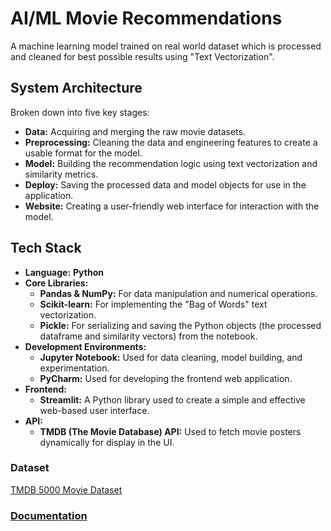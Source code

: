 # AI/ML Movie Recommendations

A machine learning model trained on real world dataset which is processed and cleaned for best possible results using "Text Vectorization". 





## System Architecture

Broken down into five key stages:

- **Data:** Acquiring and merging the raw movie datasets.
- **Preprocessing:** Cleaning the data and engineering features to create a usable format for the model.
- **Model:** Building the recommendation logic using text vectorization and similarity metrics.
- **Deploy:** Saving the processed data and model objects for use in the application.
- **Website:** Creating a user-friendly web interface for interaction with the model.

## Tech Stack

- **Language:** **Python**
- **Core Libraries:**
    - **Pandas & NumPy:** For data manipulation and numerical operations.
    - **Scikit-learn:** For implementing the "Bag of Words" text vectorization.
    - **Pickle:** For serializing and saving the Python objects (the processed dataframe and similarity vectors) from the notebook.
- **Development Environments:**
    - **Jupyter Notebook:** Used for data cleaning, model building, and experimentation.
    - **PyCharm:** Used for developing the frontend web application.
- **Frontend:**
    - **Streamlit:** A Python library used to create a simple and effective web-based user interface.
- **API:**
    - **TMDB (The Movie Database) API:** Used to fetch movie posters dynamically for display in the UI.


### Dataset
[TMDB 5000 Movie Dataset](https://www.kaggle.com/datasets/tmdb/tmdb-movie-metadata)


### [Documentation](https://clover-lute-ae5.notion.site/Project-Documentation-AI-Powered-Movie-Recommendation-System-291e72e046368057afe7e16f3a18cf3d)
